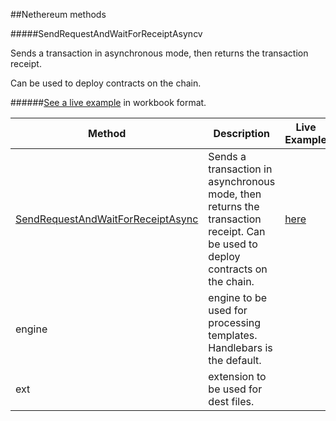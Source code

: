 ##Nethereum methods

#####SendRequestAndWaitForReceiptAsyncv

Sends a transaction in asynchronous mode, then returns the transaction receipt.

Can be used to deploy contracts on the chain.

######[See a live example](doc_path) in workbook format.

| Method | Description |Live Example |
| ------ | ----------- | ----------- |
| [SendRequestAndWaitForReceiptAsync](/docs/Nethereum.Workbooks/nethereum-gettingstard-smartcontrats.workbook)   | Sends a transaction in asynchronous mode, then returns the transaction receipt. Can be used to deploy contracts on the chain. |  [here](/docs/Nethereum.Workbooks/nethereum-gettingstard-smartcontrats.workbook)  
| engine | engine to be used for processing templates. Handlebars is the default. |
| ext    | extension to be used for dest files. |

